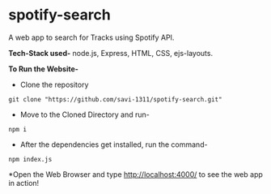 # spotify-search
A web app to search for Tracks using Spotify API.

**Tech-Stack used-**  node.js, Express, HTML, CSS, ejs-layouts.

**To Run the Website-**

* Clone the repository
```
git clone "https://github.com/savi-1311/spotify-search.git"
```
* Move to the Cloned Directory and run- 
```
npm i
```
* After the dependencies get installed, run the command-
```
npm index.js
```
*Open the Web Browser and type  [http://localhost:4000/](http://localhost:4000/) to see the web app in action!
